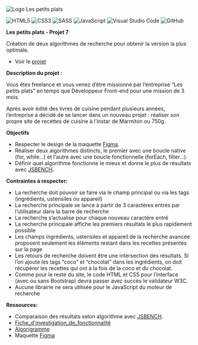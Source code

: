 ![Logo Les petits plats](/Projet%207/ressources/assets/logo/Les%20petits%20plats.png)


![HTML5](https://img.shields.io/badge/html5-%23E34F26.svg?style=for-the-badge&logo=html5&logoColor=white)
![CSS3](https://img.shields.io/badge/css3-%231572B6.svg?style=for-the-badge&logo=css3&logoColor=white)
![SASS](https://img.shields.io/badge/SASS-hotpink.svg?style=for-the-badge&logo=SASS&logoColor=white)
![JavaScript](https://img.shields.io/badge/javascript-%23323330.svg?style=for-the-badge&logo=javascript&logoColor=%23F7DF1E)
![Visual Studio Code](https://img.shields.io/badge/Visual%20Studio%20Code-0078d7.svg?style=for-the-badge&logo=visual-studio-code&logoColor=white)
![GitHub](https://img.shields.io/badge/github-%23121011.svg?style=for-the-badge&logo=github&logoColor=white)


__Les petits plats - Projet 7__

Création de deux algorithmes de recherche pour obtenir la version la plus optimale.

- Voir le [projet](https://github.com/daddyjanno/OpenClassRooms/tree/main/Projet%207)

__Description du projet :__

Vous êtes freelance et vous venez d’être missionné par l’entreprise “Les petits plats” en temps que Développeur Front-end pour une mission de 3 mois.

Après avoir édité des livres de cuisine pendant plusieurs années, l’entreprise a décidé de se lancer dans un nouveau projet : réaliser son propre site de recettes de cuisine à l’instar de Marmiton ou 750g.

__Objectifs__

- Respecter le design de la maquette [Figma](https://www.figma.com/file/LY5VQTAqnrAf0bWObOBrt8/Les-petits-plats---Maquette-2.0?type=design&node-id=0-1&mode=design&t=tNxyc1PKnhXUYsH9-0).
- Réaliser deux algorithmes distincts, le premier avec une boucle native (for, while...) et l'autre avec une boucle fonctionnelle (forEach, filter...).
- Définir quel algorithme fonctionne le mieux et donne le plus de résultats avec [JSBENCH](https://jsben.ch/g7php).

__Contraintes à respecter:__

- La recherche doit pouvoir se faire via le champ principal ou via les tags (ingrédients, ustensiles ou appareil)
- La recherche principale se lance à partir de 3 caractères entrés par l’utilisateur dans la barre de recherche
- La recherche s’actualise pour chaque nouveau caractère entré
- La recherche principale affiche les premiers résultats le plus rapidement possible
- Les champs ingrédients, ustensiles et appareil de la recherche avancée proposent seulement les éléments restant dans les recettes présentes sur la page
- Les retours de recherche doivent être une intersection des résultats. Si l’on ajoute les tags “coco” et “chocolat” dans les ingrédients, on doit récupérer les recettes qui ont à la fois de la coco et du chocolat.
- Comme pour le reste du site, le code HTML et CSS pour l’interface (avec ou sans Bootstrap) devra passer avec succès le validateur W3C.
- Aucune librairie ne sera utilisée pour le JavaScript du moteur de recherche

__Ressources:__

- Comparaison des résultats selon algorithme avec [JSBENCH](https://jsben.ch/Mi8CT).
- [Fiche_d'investigation_de_fonctionnalité](/Projet%207/ressources/assets/Fiche%20d'investigation%20de%20fonctionnalité%20-%20OCR%20Projet%207%20-%20With%20Annexe.pdf)
- [Algorigramme](/Projet%207/ressources/assets/Algorigramme.pdf)
- Maquette [Figma](https://www.figma.com/file/LY5VQTAqnrAf0bWObOBrt8/Les-petits-plats---Maquette-2.0?type=design&node-id=0-1&mode=design&t=tNxyc1PKnhXUYsH9-0)
